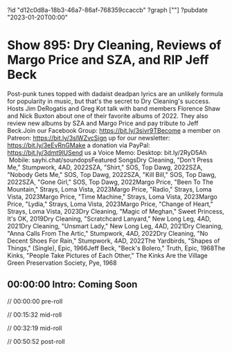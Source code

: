 ?id "d12c0d8a-18b3-46a7-86af-768359ccaccb"
?graph [""]
?pubdate "2023-01-20T00:00"

# Show 895: Dry Cleaning, Reviews of Margo Price and SZA, and RIP Jeff Beck

Post-punk tunes topped with dadaist deadpan lyrics are an unlikely formula for popularity in music, but that's the secret to Dry Cleaning's success. Hosts Jim DeRogatis and Greg Kot talk with band members Florence Shaw and Nick Buxton about one of their favorite albums of 2022. They also review new albums by SZA and Margo Price and pay tribute to Jeff Beck.Join our Facebook Group: https://bit.ly/3sivr9TBecome a member on Patreon: https://bit.ly/3slWZvcSign up for our newsletter: https://bit.ly/3eEvRnGMake a donation via PayPal: https://bit.ly/3dmt9lUSend us a Voice Memo: Desktop: bit.ly/2RyD5Ah  Mobile: sayhi.chat/soundopsFeatured SongsDry Cleaning, "Don't Press Me," Stumpwork, 4AD, 2022SZA, "Shirt," SOS, Top Dawg, 2022SZA, "Nobody Gets Me," SOS, Top Dawg, 2022SZA, "Kill Bill," SOS, Top Dawg, 2022SZA, "Gone Girl," SOS, Top Dawg, 2022Margo Price, "Been To The Mountain," Strays, Loma Vista, 2023Margo Price, "Radio," Strays, Loma Vista, 2023Margo Price, "Time Machine," Strays, Loma Vista, 2023Margo Price, "Lydia," Strays, Loma Vista, 2023Margo Price, "Change of Heart," Strays, Loma Vista, 2023Dry Cleaning, "Magic of Meghan," Sweet Princess, It's OK, 2019Dry Cleaning, "Scratchcard Lanyard," New Long Leg, 4AD, 2021Dry Cleaning, "Unsmart Lady," New Long Leg, 4AD, 2021Dry Cleaning, "Anna Calls From The Artic," Stumpwork, 4AD, 2022Dry Cleaning, "No Decent Shoes For Rain," Stumpwork, 4AD, 2022The Yardbirds, "Shapes of Things," (Single), Epic, 1966Jeff Beck, "Beck's Bolero," Truth, Epic, 1968The Kinks, "People Take Pictures of Each Other," The Kinks Are the Village Green Preservation Society, Pye, 1968 

## 00:00:00 Intro: Coming Soon

// 00:00:00 pre-roll

// 00:15:32 mid-roll

// 00:32:19 mid-roll

// 00:50:52 post-roll
